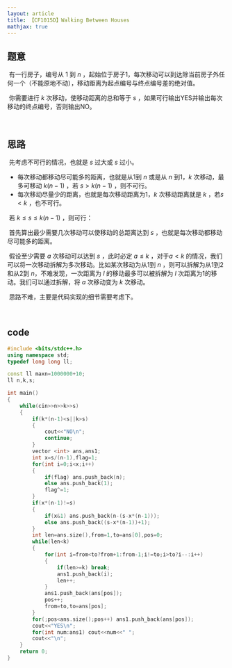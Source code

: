```yaml
---
layout: article
title: 【CF1015D】Walking Between Houses
mathjax: true
---
```


## 题意

​	有一行房子，编号从 $1$ 到 $n$ ，起始位于房子1，每次移动可以到达除当前房子外任何一个（不能原地不动），移动距离为起点编号与终点编号差的绝对值。

​	你需要进行 $k$ 次移动，使移动距离的总和等于 $s$ ，如果可行输出YES并输出每次移动的终点编号，否则输出NO。

<br>

## 思路

​	先考虑不可行的情况，也就是 $s$ 过大或 $s$ 过小。

* 每次移动都移动尽可能多的距离，也就是从1到 $n$ 或是从 $n$ 到1，$k$ 次移动，最多可移动 $k(n-1)$ ，若 $s>k(n-1)$ ，则不可行。
* 每次移动尽量少的距离，也就是每次移动距离为1，$k$ 次移动距离就是 $k$ ，若$s<k$ ，也不可行。



​	若 $k\leq s\leq k(n-1)$ ，则可行：

​	首先算出最少需要几次移动可以使移动的总距离达到 $s$ ，也就是每次移动都移动尽可能多的距离。

​	假设至少需要 $a$ 次移动可以达到 $s$ ，此时必定 $a\leq k$ ，对于$a<k$ 的情况，我们可以将一次移动拆解为多次移动。比如某次移动为从1到 $n$ ，则可以拆解为从1到2和从2到 $n$，不难发现，一次距离为 $l$ 的移动最多可以被拆解为 $l$ 次距离为1的移动。我们可以通过拆解，将 $a$ 次移动变为 $k$ 次移动。

​	思路不难，主要是代码实现的细节需要考虑下。

<br>

## code

```c++
#include <bits/stdc++.h>
using namespace std;
typedef long long ll;

const ll maxn=1000000+10;
ll n,k,s;

int main()
{
    while(cin>>n>>k>>s)
    {
        if(k*(n-1)<s||k>s)
        {
            cout<<"NO\n";
            continue;
        }
        vector <int> ans,ans1;
        int x=s/(n-1),flag=1;
        for(int i=0;i<x;i++)
        {
            if(flag) ans.push_back(n);
            else ans.push_back(1);
            flag^=1;
        }
        if(x*(n-1)!=s)
        {
            if(x&1) ans.push_back(n-(s-x*(n-1)));
            else ans.push_back((s-x*(n-1))+1);
        }
        int len=ans.size(),from=1,to=ans[0],pos=0;
        while(len<k)
        {
            for(int i=from<to?from+1:from-1;i!=to;i>to?i--:i++)
            {
                if(len>=k) break;
                ans1.push_back(i);
                len++;
            }
            ans1.push_back(ans[pos]);
            pos++;
            from=to,to=ans[pos];
        }
        for(;pos<ans.size();pos++) ans1.push_back(ans[pos]);
        cout<<"YES\n";
        for(int num:ans1) cout<<num<<" ";
        cout<<"\n";
    }
    return 0;
}
```
